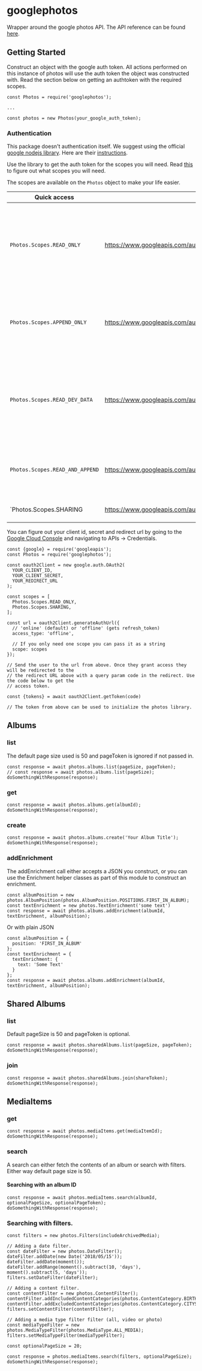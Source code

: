 # googlephotos

Wrapper around the google photos API. The API reference can be found [here](https://developers.google.com/photos/library/reference/).

## Getting Started

Construct an object with the google auth token. All actions performed on this instance of photos
will use the auth token the object was constructed with. Read the section below on getting an authtoken
with the required scopes.

```
const Photos = require('googlephotos');

...

const photos = new Photos(your_google_auth_token);
```

### Authentication

This package doesn't authentication itself. We suggest using the official
[google nodejs library](https://www.npmjs.com/package/googleapis). Here are their [instructions](https://www.npmjs.com/package/googleapis#oauth2-client).

Use the library to get the auth token for the scopes you will need. Read [this](https://developers.google.com/photos/library/guides/authentication-authorization) to figure out what
scopes you will need.

The scopes are available on the `Photos` object to make your life easier.

| Quick access                                                                                                    | Scope                                                                 | Use                                                                                                    |
| --------------------------------------------------------------------------------------------------------------- | --------------------------------------------------------------------- | ------------------------------------------------------------------------------------------------------ |
| `Photos.Scopes.READ_ONLY`                                                                                       | https://www.googleapis.com/auth/photoslibrary.readonly                | Only reading information. Sharing information is returned only if the token has sharing scope as well. |
| `Photos.Scopes.APPEND_ONLY`                                                                                     | https://www.googleapis.com/auth/photoslibrary.appendonly              | Only add photos, create albums in the user's collection. No sort of read access.                       |
| `Photos.Scopes.READ_DEV_DATA`                                                                                   | https://www.googleapis.com/auth/photoslibrary.readonly.appcreateddata | Read access to media items and albums created by the developer. Use this with write only.              |
| `Photos.Scopes.READ_AND_APPEND`                                                                                 | https://www.googleapis.com/auth/photoslibrary                         | Access to read and write only. No sharing information can be accessed.                                 |
| `Photos.Scopes.SHARING | https://www.googleapis.com/auth/photoslibrary.sharing | Access to sharing information. |

You can figure out your client id, secret and redirect url by going to the
[Google Cloud Console](https://console.developers.google.com/apis/credentials) and navigating to
APIs -> Credentials.

```
const {google} = require('googleapis');
const Photos = require('googlephotos');

const oauth2Client = new google.auth.OAuth2(
  YOUR_CLIENT_ID,
  YOUR_CLIENT_SECRET,
  YOUR_REDIRECT_URL
);

const scopes = [
  Photos.Scopes.READ_ONLY,
  Photos.Scopes.SHARING,
];

const url = oauth2Client.generateAuthUrl({
  // 'online' (default) or 'offline' (gets refresh_token)
  access_type: 'offline',

  // If you only need one scope you can pass it as a string
  scope: scopes
});

// Send the user to the url from above. Once they grant access they will be redirected to the  
// the redirect URL above with a query param code in the redirect. Use the code below to get the
// access token.

const {tokens} = await oauth2Client.getToken(code)

// The token from above can be used to initialize the photos library.
```

## Albums

### list

The default page size used is 50 and pageToken is ignored if not passed in.

```
const response = await photos.albums.list(pageSize, pageToken);
// const response = await photos.albums.list(pageSize);
doSomethingWithResponse(response);
```

### get

```
const response = await photos.albums.get(albumId);
doSomethingWithResponse(response);
```

### create

```
const response = await photos.albums.create('Your Album Title');
doSomethingWithResponse(response);
```

### addEnrichment

The addEnrichment call either accepts a JSON you construct, or you can use the Enrichment helper
classes as part of this module to construct an enrichment.

```
const albumPosition = new photos.AlbumPosition(photos.AlbumPosition.POSITIONS.FIRST_IN_ALBUM);
const textEnrichment = new photos.TextEnrichment('some text')
const response = await photos.albums.addEnrichment(albumId, textEnrichment, albumPosition);
```

Or with plain JSON

```
const albumPosition = {
  position: 'FIRST_IN_ALBUM'
};
const textEnrichment = {
  textEnrichment: {
    text: 'Some Text'
  }
};
const response = await photos.albums.addEnrichment(albumId, textEnrichment, albumPosition);
```

## Shared Albums

### list

Default pageSize is 50 and pageToken is optional.

```
const response = await photos.sharedAlbums.list(pageSize, pageToken);
doSomethingWithResponse(response);
```

### join

```
const response = await photos.sharedAlbums.join(shareToken);
doSomethingWithResponse(response);
```

## MediaItems

### get

```
const response = await photos.mediaItems.get(mediaItemId);
doSomethingWithResponse(response);
```

### search

A search can either fetch the contents of an album or search with filters. Either way default page
size is 50.

#### Searching with an album ID

```
const response = await photos.mediaItems.search(albumId, optionalPageSize, optionalPageToken);
doSomethingWithResponse(response);
```

### Searching with filters.

```
const filters = new photos.Filters(includeArchivedMedia);

// Adding a date filter.
const dateFilter = new photos.DateFilter();
dateFilter.addDate(new Date('2018/05/15'));
dateFilter.addDate(moment());
dateFilter.addRange(moment().subtract(10, 'days'), moment().subtract(5, 'days'));
filters.setDateFilter(dateFilter);

// Adding a content filter.
const contentFilter = new photos.ContentFilter();
contentFilter.addIncludedContentCategories(photos.ContentCategory.BIRTHDAYS);
contentFilter.addExcludedContentCategories(photos.ContentCategory.CITYSCAPES);
filters.setContentFilter(contentFilter);

// Adding a media type filter filter (all, video or photo)
const mediaTypeFilter = new photos.MediaTypeFilter(photos.MediaType.ALL_MEDIA);
filters.setMediaTypeFilter(mediaTypeFilter);

const optionalPageSize = 20;

const response = photos.mediaItems.search(filters, optionalPageSize);
doSomethingWithResponse(response);
```
